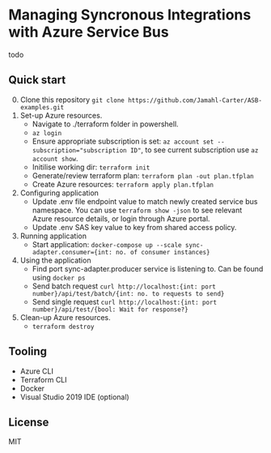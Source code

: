 # Managing Syncronous Integrations with Azure Service Bus
todo
## Quick start
0. Clone this repository `git clone https://github.com/Jamahl-Carter/ASB-examples.git`
1. Set-up Azure resources. 
    - Navigate to ./terraform folder in powershell.
    - `az login`
    - Ensure appropriate subscription is set: `az account set --subscription="subscription ID"`, to see current subscription use `az account show`.
    - Initilise working dir: `terraform init`
    - Generate/review terraform plan: `terraform plan -out plan.tfplan`
    - Create Azure resources: `terraform apply plan.tfplan`
2. Configuring application
    - Update .env file endpoint value to match newly created service bus namespace. You can use `terraform show -json` to see relevant Azure resource details, or login through Azure portal.
    - Update .env SAS key value to key from shared access policy.
3. Running application
    - Start application: `docker-compose up --scale sync-adapter.consumer={int: no. of consumer instances}`
4. Using the application
    - Find port sync-adapter.producer service is listening to. Can be found using `docker ps`
    - Send batch request `curl http://localhost:{int: port number}/api/test/batch/{int: no. to requests to send}`
    - Send single request `curl http://localhost:{int: port number}/api/test/{bool: Wait for response?}`
5. Clean-up Azure resources.
    - `terraform destroy`

## Tooling
- Azure CLI
- Terraform CLI
- Docker
- Visual Studio 2019 IDE (optional)

## License
MIT